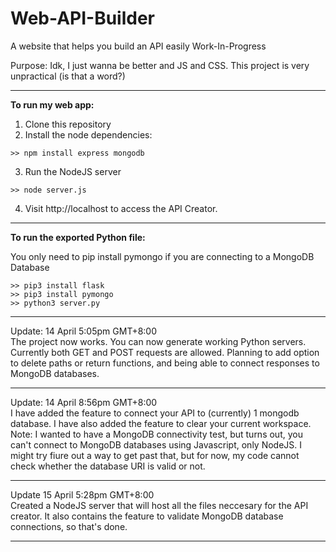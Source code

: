 # Web-API-Builder
A website that helps you build an API easily
Work-In-Progress

Purpose: Idk, I just wanna be better and JS and CSS. This project is very unpractical (is that a word?)

<hr/>

**To run my web app:**

1. Clone this repository
2. Install the node dependencies:
```
>> npm install express mongodb
```
3. Run the NodeJS server
```
>> node server.js
```
4. Visit http://localhost to access the API Creator.

<hr/>

**To run the exported Python file:**

You only need to pip install pymongo if you are connecting to a MongoDB Database

```
>> pip3 install flask
>> pip3 install pymongo
>> python3 server.py
```

<hr/>

Update: 14 April 5:05pm GMT+8:00<br/>
The project now works. You can now generate working Python servers. Currently both GET and POST requests are allowed.
Planning to add option to delete paths or return functions, and being able to connect responses to MongoDB databases.

<hr/>

Update: 14 April 8:56pm GMT+8:00<br/>
I have added the feature to connect your API to (currently) 1 mongodb database. I have also added the feature to clear your current workspace.  
Note: I wanted to have a MongoDB connectivity test, but turns out, you can't connect to MongoDB databases using Javascript, only NodeJS. I might try fiure out a way to get past that, but for now, my code cannot check whether the database URI is valid or not.

<hr/>

Update 15 April 5:28pm GMT+8:00<br/>
Created a NodeJS server that will host all the files neccesary for the API creator. It also contains the feature to validate MongoDB database connections, so that's done.

<hr/>
